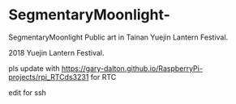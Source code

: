 # SegmentaryMoonlight-
SegmentaryMoonlight Public art in Tainan Yuejin Lantern Festival.

2018  Yuejin Lantern Festival.

pls update with 
https://gary-dalton.github.io/RaspberryPi-projects/rpi_RTCds3231
for RTC


edit for ssh
